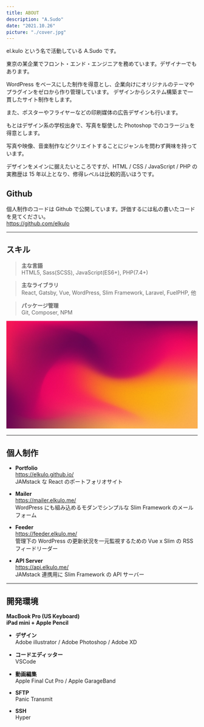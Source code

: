 ```yaml
---
title: ABOUT
description: "A.Sudo"
date: "2021.10.26"
picture: "./cover.jpg"
---
```


el.kulo という名で活動している A.Sudo です。

東京の某企業でフロント・エンド・エンジニアを務めています。デザイナーでもあります。

WordPress をベースにした制作を得意とし、企業向けにオリジナルのテーマやプラグインをゼロから作り管理しています。
デザインからシステム構築まで一貫したサイト制作をします。

また、ポスターやフライヤーなどの印刷媒体の広告デザインも行います。

もとはデザイン系の学校出身で、写真を駆使した Photoshop でのコラージュを得意とします。

写真や映像、音楽制作などクリエイトすることにジャンルを問わず興味を持っています。

デザインをメインに据えたいところですが、HTML / CSS / JavaScript / PHP の実務歴は 15 年以上となり、修得レベルは比較的高いほうです。

## Github

個人制作のコードは Github で公開しています。評価するには私の書いたコードを見てください。  
https://github.com/elkulo

---

## スキル

> **主な言語**  
> HTML5, Sass(SCSS), JavaScript(ES6+), PHP(7.4+)

> **主なライブラリ**  
> React, Gatsby, Vue, WordPress, Slim Framework, Laravel, FuelPHP, 他

> **パッケージ管理**  
> Git, Composer, NPM

![画像の埋込](cover.jpg)

---

## 個人制作

- **Portfolio**  
  https://elkulo.github.io/  
  JAMstack な React のポートフォリオサイト

- **Mailer**  
  https://mailer.elkulo.me/  
  WordPress にも組み込めるモダンでシンプルな Slim Framework のメールフォーム

- **Feeder**  
  https://feeder.elkulo.me/  
  管理下の WordPress の更新状況を一元監視するための Vue x Slim の RSS フィードリーダー

- **API Server**  
  https://api.elkulo.me/  
  JAMstack 連携用に Slim Framework の API サーバー

---

## 開発環境

**MacBook Pro (US Keyboard)**  
**iPad mini + Apple Pencil**

- **デザイン**  
  Adobe illustrator / Adobe Photoshop / Adobe XD

- **コードエディッター**  
  VSCode

- **動画編集**  
  Apple Final Cut Pro / Apple GarageBand

- **SFTP**  
  Panic Transmit

- **SSH**  
  Hyper
